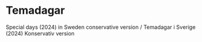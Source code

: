 # Temadagar
Special days (2024) in Sweden conservative version / Temadagar i Sverige (2024) Konservativ version
